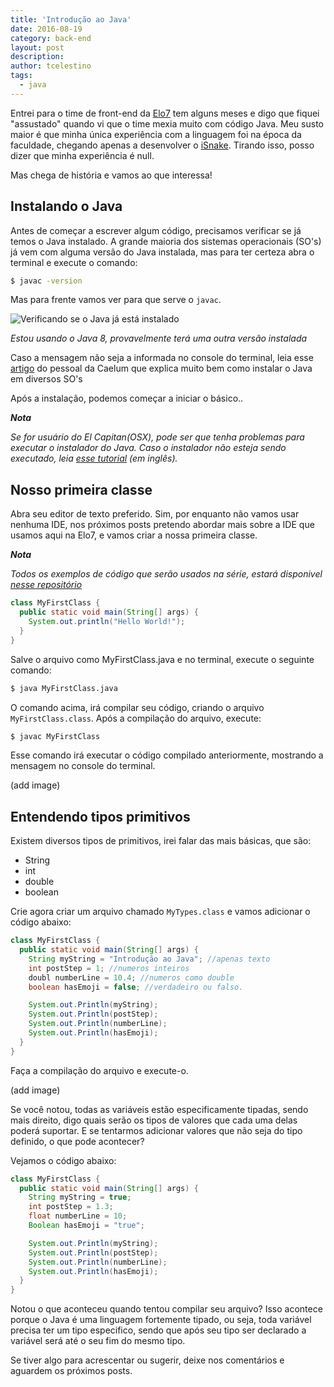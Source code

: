 ```yaml
---
title: 'Introdução ao Java'
date: 2016-08-19
category: back-end
layout: post
description:
author: tcelestino
tags:
  - java
---
```


Entrei para o time de front-end da [Elo7](http://elo7.com.br) tem alguns meses e digo que fiquei "assustado" quando vi que o time mexia muito com código Java. Meu susto maior é que minha única experiência com a linguagem foi na época da faculdade, chegando apenas a desenvolver o [iSnake](https://github.com/tcelestino/iSnake). Tirando isso, posso dizer que minha experiência é null.

Mas chega de história e vamos ao que interessa!

## Instalando o Java

Antes de começar a escrever algum código, precisamos verificar se já temos o Java instalado. A grande maioria dos sistemas operacionais (SO's) já vem com alguma versão do Java instalada, mas para ter certeza abra o terminal e execute o comando:

```bash
$ javac -version
```

Mas para frente vamos ver para que serve o `javac`.

![Verificando se o Java já está instalado](../images/introducao-ao-java-1.jpg)

*Estou usando o Java 8, provavelmente terá uma outra versão instalada*

Caso a mensagem não seja a informada no console do terminal, leia esse [artigo](https://goo.gl/XfZCiB) do pessoal da Caelum que explica muito bem como instalar o Java em diversos SO's

Após a instalação, podemos começar a iniciar o básico..

***Nota***

*Se for usuário do El Capitan(OSX), pode ser que tenha problemas para executar o instalador do Java. Caso o instalador não esteja sendo executado, leia [esse tutorial](http://osxdaily.com/2015/10/05/disable-rootless-system-integrity-protection-mac-os-x/) (em inglês).*

## Nosso primeira classe

Abra seu editor de texto preferido. Sim, por enquanto não vamos usar nenhuma IDE, nos próximos posts pretendo abordar mais sobre a IDE que usamos aqui na Elo7, e vamos criar a nossa primeira classe.

***Nota***

*Todos os exemplos de código que serão usados na série, estará disponivel [nesse repositório](http://github.com/tcelestino/intro-java.git)*

```Java
class MyFirstClass {
  public static void main(String[] args) {
    System.out.println("Hello World!");
  }
}
```

Salve o arquivo como MyFirstClass.java e no terminal, execute o seguinte comando:

```bash
$ java MyFirstClass.java
```

O comando acima, irá compilar seu código, criando o arquivo `MyFirstClass.class`. Após a compilação do arquivo, execute:

```bash
$ javac MyFirstClass
```

Esse comando irá executar o código compilado anteriormente, mostrando a mensagem no console do terminal.

(add image)

## Entendendo tipos primitivos

Existem diversos tipos de primitivos, irei falar das mais básicas, que são:

  * String
  * int
  * double
  * boolean

Crie agora criar um arquivo chamado `MyTypes.class` e vamos adicionar o código abaixo:

```Java
class MyFirstClass {
  public static void main(String[] args) {
    String myString = "Introdução ao Java"; //apenas texto
    int postStep = 1; //numeros inteiros
    doubl numberLine = 10.4; //numeros como double
    boolean hasEmoji = false; //verdadeiro ou falso.

    System.out.Println(myString);
    System.out.Println(postStep);
    System.out.Println(numberLine);
    System.out.Println(hasEmoji);
  }
}
```

Faça a compilação do arquivo e execute-o.

(add image)

Se você notou, todas as variáveis estão especificamente tipadas, sendo mais direito, digo quais serão os tipos de valores que cada uma delas poderá suportar. E se tentarmos adicionar valores que não seja do tipo definido, o que pode acontecer?

Vejamos o código abaixo:

```Java
class MyFirstClass {
  public static void main(String[] args) {
    String myString = true;
    int postStep = 1.3;
    float numberLine = 10;
    Boolean hasEmoji = "true";

    System.out.Println(myString);
    System.out.Println(postStep);
    System.out.Println(numberLine);
    System.out.Println(hasEmoji);
  }
}
```

Notou o que aconteceu quando tentou compilar seu arquivo? Isso acontece porque o Java é uma linguagem fortemente tipado, ou seja, toda variável precisa ter um tipo especifico, sendo que após seu tipo ser declarado a variável será até o seu fim do mesmo tipo.

Se tiver algo para acrescentar ou sugerir, deixe nos comentários e aguardem os próximos posts.
